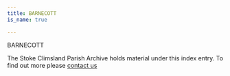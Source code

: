 ```yaml
---
title: BARNECOTT
is_name: true

---
```


BARNECOTT


The Stoke Climsland Parish Archive holds material under this index entry. To find out more please [contact us](/contact/)
